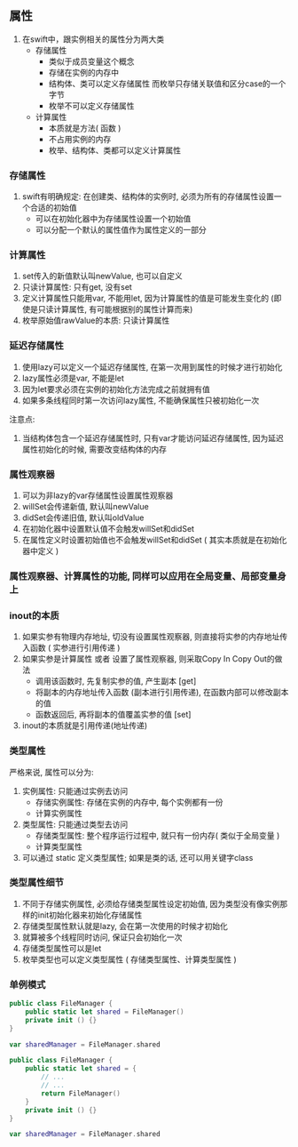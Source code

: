 ## 属性

1. 在swift中，跟实例相关的属性分为两大类
   - 存储属性
     - 类似于成员变量这个概念
     - 存储在实例的内存中
     - 结构体、类可以定义存储属性    而枚举只存储关联值和区分case的一个字节
     - 枚举不可以定义存储属性
   - 计算属性
     - 本质就是方法( 函数 )
     - 不占用实例的内存
     - 枚举、结构体、类都可以定义计算属性

### 存储属性

1. swift有明确规定: 在创建类、结构体的实例时, 必须为所有的存储属性设置一个合适的初始值
   - 可以在初始化器中为存储属性设置一个初始值
   - 可以分配一个默认的属性值作为属性定义的一部分

### 计算属性

1. set传入的新值默认叫newValue, 也可以自定义
2. 只读计算属性: 只有get, 没有set
3. 定义计算属性只能用var, 不能用let, 因为计算属性的值是可能发生变化的 (即使是只读计算属性, 有可能根据别的属性计算而来)
4. 枚举原始值rawValue的本质: 只读计算属性

### 延迟存储属性

1. 使用lazy可以定义一个延迟存储属性, 在第一次用到属性的时候才进行初始化
2. lazy属性必须是var, 不能是let
3. 因为let要求必须在实例的初始化方法完成之前就拥有值
4. 如果多条线程同时第一次访问lazy属性, 不能确保属性只被初始化一次

注意点:

1. 当结构体包含一个延迟存储属性时, 只有var才能访问延迟存储属性, 因为延迟属性初始化的时候, 需要改变结构体的内存

### 属性观察器

1. 可以为非lazy的var存储属性设置属性观察器
2. willSet会传递新值, 默认叫newValue
3. didSet会传递旧值, 默认叫oldValue
4. 在初始化器中设置默认值不会触发willSet和didSet
5. 在属性定义时设置初始值也不会触发willSet和didSet ( 其实本质就是在初始化器中定义 )

### 属性观察器、计算属性的功能, 同样可以应用在全局变量、局部变量身上

### inout的本质

1. 如果实参有物理内存地址, 切没有设置属性观察器, 则直接将实参的内存地址传入函数 ( 实参进行引用传递 )
2. 如果实参是计算属性 或者 设置了属性观察器, 则采取Copy In Copy Out的做法
   - 调用该函数时, 先复制实参的值, 产生副本 [get]
   - 将副本的内存地址传入函数 (副本进行引用传递), 在函数内部可以修改副本的值
   - 函数返回后, 再将副本的值覆盖实参的值 [set]
3. inout的本质就是引用传递(地址传递)

### 类型属性

严格来说, 属性可以分为:

1. 实例属性: 只能通过实例去访问
   - 存储实例属性: 存储在实例的内存中, 每个实例都有一份
   - 计算实例属性
2. 类型属性: 只能通过类型去访问
   - 存储类型属性: 整个程序运行过程中, 就只有一份内存( 类似于全局变量 )
   - 计算类型属性
3. 可以通过 static 定义类型属性; 如果是类的话, 还可以用关键字class

### 类型属性细节

1. 不同于存储实例属性, 必须给存储类型属性设定初始值, 因为类型没有像实例那样的init初始化器来初始化存储属性
2. 存储类型属性默认就是lazy, 会在第一次使用的时候才初始化
3. 就算被多个线程同时访问, 保证只会初始化一次
4. 存储类型属性可以是let
5. 枚举类型也可以定义类型属性 ( 存储类型属性、计算类型属性 )

### 单例模式

```swift
public class FileManager {
    public static let shared = FileManager()
    private init () {}
}

var sharedManager = FileManager.shared
```

```swift
public class FileManager {
    public static let shared = {
        // ...
        // ...
        return FileManager()
    }
    private init () {}
}

var sharedManager = FileManager.shared
```



